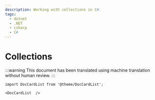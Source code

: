 ```yaml
---
description: Working with collections in C#.
tags:
  - dotnet
  - .NET
  - csharp
  - C#
---
```


# Collections

:::warning
This document has been translated using machine translation without human review.
:::

```mdx-code-block
import DocCardList from '@theme/DocCardList';

<DocCardList  />
```
